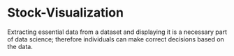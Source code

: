 # Stock-Visualization
Extracting essential data from a dataset and displaying it is a necessary part of data science; therefore individuals can make correct decisions based on the data.
